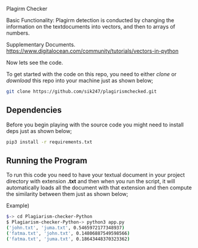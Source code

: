 Plagirm Checker

Basic Functionality: Plagirm detection is conducted by changing the information on the textdocuments into vectors, and then to arrays of numbers.

Supplementary Documents.
 https://www.digitalocean.com/community/tutorials/vectors-in-python

Now lets see the code. 

To get started with the code on this repo, you need to either *clone* or *download* this repo into your machine just as shown below;

```bash
git clone https://github.com/sik247/plagirismchecked.git
```

## Dependencies 

Before you begin playing with the source code you might need to install deps just as shown below;

```bash
pip3 install -r requirements.txt
```

## Running the Program

To run this code you need to have your textual document in your project directory with extension **.txt** and then when you run the script, it will automatically loads all the document with that extension and then compute the similarity between them just as shown below;

Example) 
```bash
$-> cd Plagiarism-checker-Python
$ Plagiarism-checker-Python-> python3 app.py
('john.txt', 'juma.txt', 0.5465972177348937)
('fatma.txt', 'john.txt', 0.14806887549598566)
('fatma.txt', 'juma.txt', 0.18643448370323362)

```



